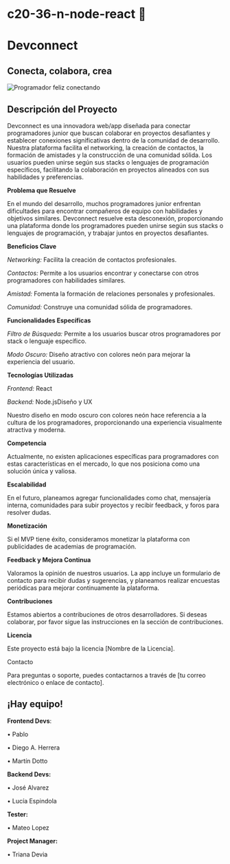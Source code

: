 # c20-36-n-node-react 🚀
# Devconnect

## Conecta, colabora, crea
![Programador feliz conectando](https://encrypted-tbn0.gstatic.com/images?q=tbn:ANd9GcSbp8txTWc0xQF1MeCIvuYqgsQ9xQJQPVra1A&s)

## Descripción del Proyecto

Devconnect es una innovadora web/app diseñada para conectar programadores junior que buscan colaborar en proyectos desafiantes y establecer conexiones significativas dentro de la comunidad de desarrollo. Nuestra plataforma facilita el networking, la creación de contactos, la formación de amistades y la construcción de una comunidad sólida. Los usuarios pueden unirse según sus stacks o lenguajes de programación específicos, facilitando la colaboración en proyectos alineados con sus habilidades y preferencias.

**Problema que Resuelve**

En el mundo del desarrollo, muchos programadores junior enfrentan dificultades para encontrar compañeros de equipo con habilidades y objetivos similares. Devconnect resuelve esta desconexión, proporcionando una plataforma donde los programadores pueden unirse según sus stacks o lenguajes de programación, y trabajar juntos en proyectos desafiantes.

**Beneficios Clave**

*Networking:* Facilita la creación de contactos profesionales.

*Contactos:* Permite a los usuarios encontrar y conectarse con otros programadores con habilidades similares.

*Amistad:* Fomenta la formación de relaciones personales y profesionales.

*Comunidad:* Construye una comunidad sólida de programadores.

**Funcionalidades Específicas**

*Filtro de Búsqueda:* Permite a los usuarios buscar otros programadores por stack o lenguaje específico.

*Modo Oscuro:* Diseño atractivo con colores neón para mejorar la experiencia del usuario.

**Tecnologías Utilizadas**

*Frontend:* React

*Backend:* Node.jsDiseño y UX

Nuestro diseño en modo oscuro con colores neón hace referencia a la cultura de los programadores, proporcionando una experiencia visualmente atractiva y moderna.

**Competencia**

Actualmente, no existen aplicaciones específicas para programadores con estas características en el mercado, lo que nos posiciona como una solución única y valiosa.

**Escalabilidad**

En el futuro, planeamos agregar funcionalidades como chat, mensajería interna, comunidades para subir proyectos y recibir feedback, y foros para resolver dudas.

**Monetización**

Si el MVP tiene éxito, consideramos monetizar la plataforma con publicidades de academias de programación.

**Feedback y Mejora Continua**

Valoramos la opinión de nuestros usuarios. La app incluye un formulario de contacto para recibir dudas y sugerencias, y planeamos realizar encuestas periódicas para mejorar continuamente la plataforma.

**Contribuciones**

Estamos abiertos a contribuciones de otros desarrolladores. Si deseas colaborar, por favor sigue las instrucciones en la sección de contribuciones.

**Licencia**

Este proyecto está bajo la licencia [Nombre de la Licencia].

Contacto

Para preguntas o soporte, puedes contactarnos a través de [tu correo electrónico o enlace de contacto].

## ¡Hay equipo!

**Frontend Devs**:

• Pablo

• Diego A. Herrera 

• Martín Dotto

**Backend Devs:**

• José Alvarez

• Lucía Espindola

**Tester:**

• Mateo Lopez

**Project Manager:**

• Triana Devia



